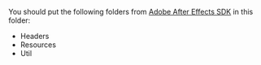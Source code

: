You should put the following folders from [Adobe After Effects SDK](https://www.adobe.io/apis/creativecloud/aftereffects.html) in this folder:
* Headers
* Resources
* Util